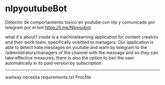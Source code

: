 # nlpyoutubeBot
Detector de comportamiento toxico en youtube con nlp y comunicado por telegram por el bot
https://t.me/Nlpyoubot

what it's about?
inside is a machinelearning application for content creators and their work team, specifically oriented to managers. Our application is able to detect hate messages on youtube and warn by telegram to the /administrators/managers of the channel with the message and so they can take effective measures, there is also the option to ban the user automatically in its paid version by subscription.

-----------------
wailway necesita
requirements.txt
Procfile
